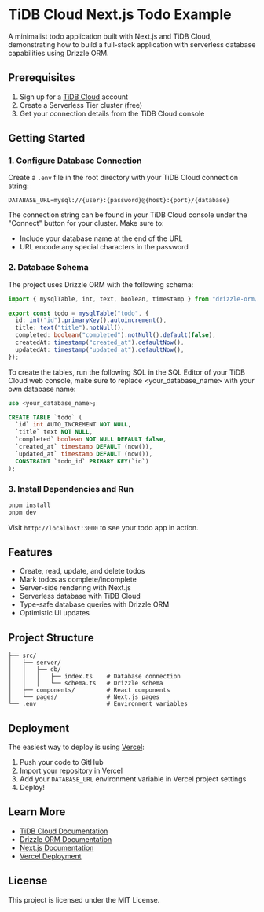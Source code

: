 # TiDB Cloud Next.js Todo Example

A minimalist todo application built with Next.js and TiDB Cloud, demonstrating how to build a full-stack application with serverless database capabilities using Drizzle ORM.

## Prerequisites

1. Sign up for a [TiDB Cloud](https://tidbcloud.com/) account
2. Create a Serverless Tier cluster (free)
3. Get your connection details from the TiDB Cloud console

## Getting Started

### 1. Configure Database Connection

Create a `.env` file in the root directory with your TiDB Cloud connection string:

```env
DATABASE_URL=mysql://{user}:{password}@{host}:{port}/{database}
```

The connection string can be found in your TiDB Cloud console under the "Connect" button for your cluster. Make sure to:
- Include your database name at the end of the URL
- URL encode any special characters in the password

### 2. Database Schema

The project uses Drizzle ORM with the following schema:

```typescript
import { mysqlTable, int, text, boolean, timestamp } from "drizzle-orm/mysql-core";

export const todo = mysqlTable("todo", {
  id: int("id").primaryKey().autoincrement(),
  title: text("title").notNull(),
  completed: boolean("completed").notNull().default(false),
  createdAt: timestamp("created_at").defaultNow(),
  updatedAt: timestamp("updated_at").defaultNow(),
});
```

To create the tables, run the following SQL in the SQL Editor of your TiDB Cloud web console, make sure to replace <your_database_name> with your own database name:

```sql
use <your_database_name>;

CREATE TABLE `todo` (
  `id` int AUTO_INCREMENT NOT NULL,
  `title` text NOT NULL,
  `completed` boolean NOT NULL DEFAULT false,
  `created_at` timestamp DEFAULT (now()),
  `updated_at` timestamp DEFAULT (now()),
  CONSTRAINT `todo_id` PRIMARY KEY(`id`)
);
```

### 3. Install Dependencies and Run

```bash
pnpm install
pnpm dev
```

Visit `http://localhost:3000` to see your todo app in action.

## Features

- Create, read, update, and delete todos
- Mark todos as complete/incomplete
- Server-side rendering with Next.js
- Serverless database with TiDB Cloud
- Type-safe database queries with Drizzle ORM
- Optimistic UI updates

## Project Structure

```
├── src/
│   ├── server/
│   │   ├── db/
│   │   │   ├── index.ts    # Database connection
│   │   │   └── schema.ts   # Drizzle schema
│   ├── components/         # React components
│   └── pages/              # Next.js pages
└── .env                    # Environment variables
```

## Deployment

The easiest way to deploy is using [Vercel](https://vercel.com):

1. Push your code to GitHub
2. Import your repository in Vercel
3. Add your `DATABASE_URL` environment variable in Vercel project settings
4. Deploy!

## Learn More

- [TiDB Cloud Documentation](https://docs.pingcap.com/tidbcloud)
- [Drizzle ORM Documentation](https://orm.drizzle.team)
- [Next.js Documentation](https://nextjs.org/docs)
- [Vercel Deployment](https://vercel.com/docs)

## License

This project is licensed under the MIT License.
